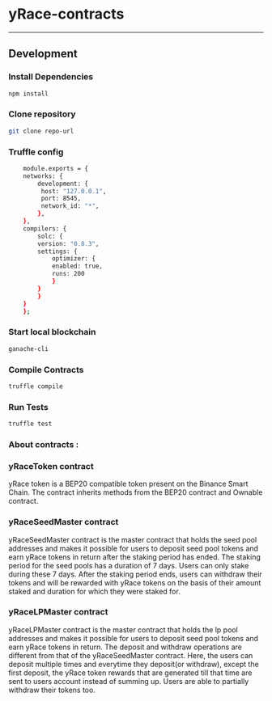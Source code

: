 # yRace-contracts
---
## Development

### Install Dependencies
```bash
npm install
```
### Clone repository
```bash
git clone repo-url 
```

### Truffle config

```bash
    module.exports = {
    networks: {
        development: {
         host: "127.0.0.1",     
         port: 8545,            
         network_id: "*",       
        },
    },
    compilers: {
        solc: {
        version: "0.8.3",
        settings: {
            optimizer: {
            enabled: true,
            runs: 200
            }
        }
        }
    }
    };
```

### Start local blockchain
```bash
ganache-cli
```

### Compile Contracts

```bash
truffle compile
```

### Run Tests

```bash
truffle test
```

### About contracts :

### yRaceToken contract
yRace token is a BEP20 compatible token present on the Binance Smart Chain. The contract inherits methods from the BEP20 contract and Ownable contract.

### yRaceSeedMaster contract
yRaceSeedMaster contract is the master contract that holds the seed pool addresses and makes it possible for users to deposit seed pool tokens and earn yRace tokens in return after the staking period has ended. The staking period for the seed pools has a duration of 7 days. Users can only stake during these 7 days. After the staking period ends, users can withdraw their tokens and will be rewarded with yRace tokens on the basis of their amount staked and duration for which they were staked for.

### yRaceLPMaster contract

yRaceLPMaster contract is the master contract that holds the lp pool addresses and makes it possible for users to deposit seed pool tokens and earn yRace tokens in return. The deposit and withdraw operations are different from that of the yRaceSeedMaster contract. Here, the users can deposit multiple times and everytime they deposit(or withdraw), except the first deposit, the yRace token rewards that are generated till that time are sent to users account instead of summing up. Users are able to partially withdraw their tokens too. 

